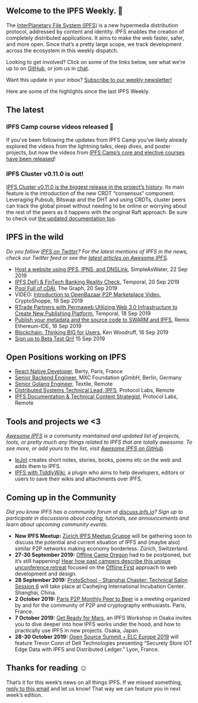 ## Welcome to the IPFS Weekly. 👋

The [InterPlanetary File System (IPFS)](https://ipfs.io/) is a new hypermedia distribution protocol, addressed by content and identity. IPFS enables the creation of completely distributed applications. It aims to make the web faster, safer, and more open. Since that’s a pretty large scope, we track development across the ecosystem in this weekly dispatch.

Looking to get involved? Click on some of the links below, see what we’re up to on [GitHub](https://github.com/ipfs), or join us in [chat](https://riot.im/app/#/room/#ipfs:matrix.org).
 
Want this update in your inbox? [Subscribe to our weekly newsletter!](https://tinyletter.com/ipfsnewsletter)

Here are some of the highlights since the last IPFS Weekly.


## The latest

### IPFS Camp course videos released 🍿

If you’ve been following the updates from IPFS Camp you’ve likely already explored the videos from the lightning talks, deep dives, and poster projects, but now the videos from [IPFS Camp’s core and elective courses have been released](https://blog.ipfs.io/2019-09-18-ipfs-camp-course-videos/)!

### IPFS Cluster v0.11.0 is out!

[IPFS Cluster v0.11.0 is the biggest release in the project’s history](https://github.com/ipfs/ipfs-cluster/blob/master/CHANGELOG.md). Its main feature is the introduction of the new CRDT “consensus” component. Leveraging Pubsub, Bitswap and the DHT and using CRDTs, cluster peers can track the global pinset without needing to be online or worrying about the rest of the peers as it happens with the original Raft approach. Be sure to check out [the updated documentation too](https://cluster.ipfs.io/documentation/).


## IPFS in the wild
*Do you follow [IPFS on Twitter](https://twitter.com/IPFSbot)? For the latest mentions of IPFS in the news, check our Twitter feed or see the [latest articles on Awesome IPFS](https://awesome.ipfs.io/articles/).* 

+ [Host a website using IPFS, IPNS, and DNSLink](https://simpleaswater.com/ipfs/tutorials/hosting_website_on_ipfs_ipns_dnslink), SimpleAsWater, 22 Sep 2019
+ [IPFS DeFi & FinTech Banking Reality Check](https://medium.com/temporal-cloud/ipfs-defi-fintech-banking-reality-check-b87811d27cec), Temporal, 20 Sep 2019
+ [Pool Full of cDAI](https://medium.com/graphprotocol/pool-full-of-cdai-6b0d9ba0cf35), The Graph, 20 Sep 2019
+ VIDEO: [Introduction to OpenBazaar P2P Marketplace Video](https://www.youtube.com/watch?v=kcHDu0EjGF0), CryptoShoppe, 19 Sep 2019
+ [RTrade Partners with Permaweb Utilizing Web 3.0 Infrastructure to Create New Publishing Platform.](https://medium.com/temporal-cloud/rtrade-partners-with-permaweb-utilizing-web-3-0-infrastructure-to-create-new-publishing-platform-e1e09d333ab7) Temporal, 18 Sep 2019
+ [Publish your metadata and the source code to SWARM and IPFS](https://medium.com/remix-ide/publish-your-metadata-and-sourcecode-to-swarm-and-ipfs-bf3fcd179cd6), Remix Ethereum-IDE, 18 Sep 2019
+ [Blockchain: Thinking BIG for Users.](https://medium.com/realitems/blockchain-thinking-big-for-users-ef91b4399793) Ken Woodruff, 16 Sep 2019
+ [Sign up to Beta Test Qri!](https://qri.io/beta/) 15 Sep 2019


## Open Positions working on IPFS

+ [React Native Developer](https://berty.tech/jobs/react-native-developer/), Berty, Paris, France
+ [Senior Backend Engineer](https://www.golangprojects.com/golang-go-job-dcr-Senior-Backend-Engineer-Berlin-MXC-Foundation-gGmbH.html), MXC Foundation gGmbH, Berlin, Germany
+ [Senior Golang Engineer](https://www.golangprojects.com/golang-go-job-def-Senior-Golang-Engineer-Remote-Textile.html), Textile, Remote
+ [Distributed Systems Technical Lead, IPFS](https://jobs.lever.co/protocol/9283f9b0-de64-4e1f-a221-5d02b0202198), Protocol Labs, Remote
+ [IPFS Documentation & Technical Content Strategist](https://jobs.lever.co/protocol/e7db2c84-afd7-44a4-9a27-449c751d8289), Protocol Labs, Remote


## Tools and projects we <3
*[Awesome IPFS](https://awesome.ipfs.io/) is a community maintained and updated list of projects, tools, or pretty much any things related to IPFS that are totally awesome. To see more, or add yours to the list, visit [Awesome IPFS on GitHub](https://github.com/ipfs/awesome-ipfs).* 

+ [IpJot](https://ipjot.herokuapp.com/) creates short notes, stories, books, poems etc on the web and adds them to IPFS.
+ [IPFS with TiddlyWiki](https://github.com/xmaysonnave/tiddlywiki-ipfs),  a plugin who aims to help developers, editors or users to save their wikis and attachments over IPFS.


## Coming up in the Community
*Did you know IPFS has a community forum at [discuss.ipfs.io](https://discuss.ipfs.io/)? Sign up to participate in discussions about coding, tutorials, see announcements and learn about upcoming community events.*


+ **New IPFS Meetup:** [Zürich IPFS Meetup Gruppe](https://www.meetup.com/Zurich-IPFS-Meetup-Gruppe/) will be gathering soon to discuss the potential and current situation of IPFS and (maybe also) similar P2P networks making economy borderless. Zürich, Switzerland.
+ **27-30 September 2019:** [Offline Camp Oregon](http://offlinefirst.org/camp) had to be postponed, but it’s still happening! [Hear how past campers describe this unique unconference retreat](https://youtu.be/FNtpPW_7H1k) focused on the [Offline First](http://offlinefirst.org/) approach to web development and design.
+ **28 September 2019:** [ProtoSchool - Shanghai Chapter: Technical Salon Session 6](https://www.meetup.com/Shanghai-Decentralized-Systems-Meetup-Group/events/264683729/) will take place at Caohejing International Incubation Center. Shanghai, China.
+ **2 October 2019:** [Paris P2P Monthly Peer to Beer](https://p2p.paris/en/event/monthly-2/) is a meeting organized by and for the community of P2P and cryptography enthusiasts. Paris, France.
+ **7 October 2019:** [Get Ready for Mars](https://www.eventbrite.com/e/ipfs-workshop-in-osaka-tickets-73598149045), an IPFS Workshop in Osaka invites you to dive deeper into how IPFS works under the hood, and how to practically use IPFS in new projects. Osaka, Japan.
+ **28-30 October 2019:** [Open Source Summit + ELC Europe 2019](https://osseu19.sched.com/event/TLD8) will feature Trevor Conn of Dell Technologies presenting “Securely Store IOT Edge Data with IPFS and Distributed Ledger.” Lyon, France.


## Thanks for reading ☺️

That’s it for this week’s news on all things IPFS. If we missed something, [reply to this email](mailto:newsletter@ipfs.io) and let us know! That way we can feature you in next week’s edition. 
